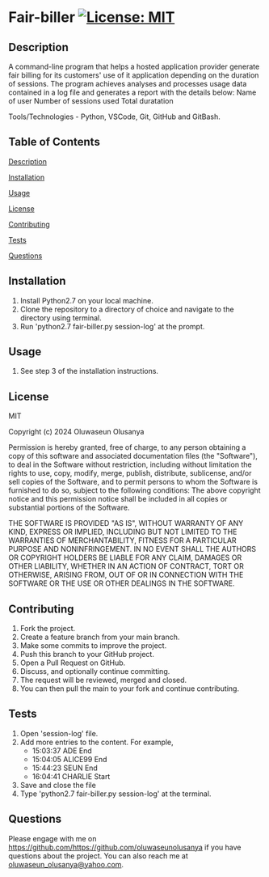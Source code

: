 # Fair-biller                         [![License: MIT](https://img.shields.io/badge/License-MIT-yellow.svg)](https://opensource.org/licenses/MIT)

## Description                       
A command-line program that helps a hosted application provider generate fair billing for its customers' use of it application depending on the duration of sessions.
The program achieves analyses and processes usage data contained in a log file and generates a report with the details below:
    Name of user
    Number of sessions used
    Total duratation

Tools/Technologies - Python, VSCode, Git, GitHub and GitBash.


## Table of Contents 
[Description](#description)

[Installation](#installation)

[Usage](#usage)

[License](#license)

[Contributing](#contributing)

[Tests](#tests)
 
[Questions](#questions)

## Installation 
1. Install Python2.7 on your local machine.
2. Clone the repository to a directory of choice and navigate to the directory using terminal.
3. Run 'python2.7 fair-biller.py session-log' at the prompt. 

## Usage
1. See step 3 of the installation instructions. 

## License 
MIT

Copyright (c) 2024 Oluwaseun Olusanya
    
Permission is hereby granted, free of charge, to any person obtaining a copy of this software and associated documentation files (the "Software"), to deal in the Software without restriction, including without limitation the rights to use, copy, modify, merge, publish, distribute, sublicense, and/or sell copies of the Software, and to permit persons to whom the Software is furnished to do so, subject to the following conditions:
The above copyright notice and this permission notice shall be included in all copies or substantial portions of the Software.
    
THE SOFTWARE IS PROVIDED "AS IS", WITHOUT WARRANTY OF ANY KIND, EXPRESS OR IMPLIED, INCLUDING BUT NOT LIMITED TO THE WARRANTIES OF MERCHANTABILITY, FITNESS FOR A PARTICULAR PURPOSE AND NONINFRINGEMENT. IN NO EVENT SHALL THE AUTHORS OR COPYRIGHT HOLDERS BE LIABLE FOR ANY CLAIM, DAMAGES OR OTHER LIABILITY, WHETHER IN AN ACTION OF CONTRACT, TORT OR OTHERWISE, ARISING FROM, OUT OF OR IN CONNECTION WITH THE SOFTWARE OR THE USE OR OTHER DEALINGS IN THE SOFTWARE.

## Contributing 
1. Fork the project.
2. Create a feature branch from your main branch.
3. Make some commits to improve the project.
4. Push this branch to your GitHub project.
5. Open a Pull Request on GitHub.
6. Discuss, and optionally continue committing.
7. The request will be reviewed, merged and closed.
8. You can then pull the main to your fork and continue contributing.

## Tests
1. Open 'session-log' file.
2. Add more entries to the content. For example,
   - 15:03:37 ADE End
   - 15:04:05 ALICE99 End
   - 15:44:23 SEUN End
   - 16:04:41 CHARLIE Start
3. Save and close the file
4. Type 'python2.7 fair-biller.py session-log' at the terminal.

## Questions
Please engage with me on https://github.com/https://github.com/oluwaseunolusanya if you have questions about the project. You can also reach me at oluwaseun_olusanya@yahoo.com.
